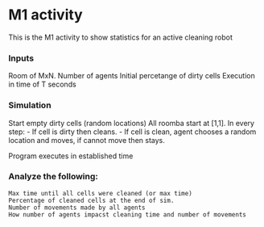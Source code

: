 # M1 activity
This is the M1 activity to show statistics for an active cleaning robot

### Inputs

Room of MxN.
Number of agents
Initial percetange of dirty cells
Execution in time of T seconds

### Simulation

Start empty dirty cells (random locations)
All roomba start at [1,1].
In every step:
	- If cell is dirty then cleans.
	- If cell is clean, agent chooses a random location and moves, if cannot move then stays.

Program executes in established time

### Analyze the following:
	Max time until all cells were cleaned (or max time)
	Percentage of cleaned cells at the end of sim.
	Number of movements made by all agents
	How number of agents impacst cleaning time and number of movements
